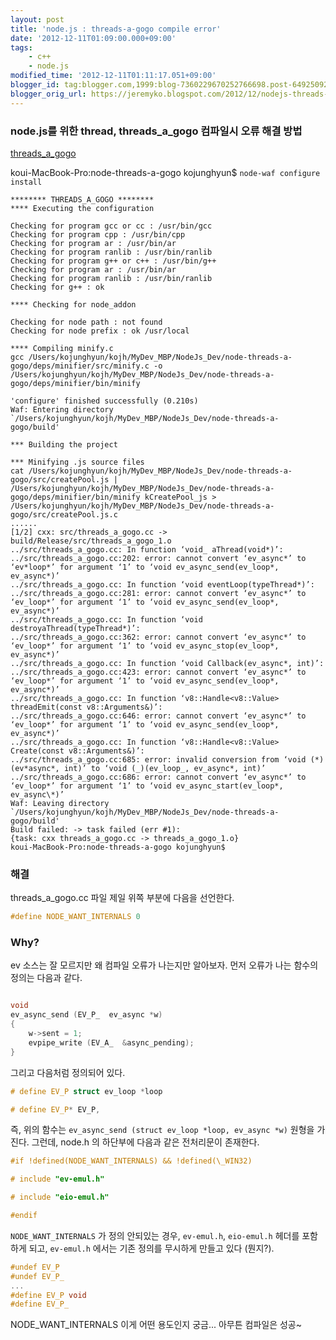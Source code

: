 ```yaml
---
layout: post
title: 'node.js : threads-a-gogo compile error'
date: '2012-12-11T01:09:00.000+09:00'
tags:
    - c++
    - node.js
modified_time: '2012-12-11T01:11:17.051+09:00'
blogger_id: tag:blogger.com,1999:blog-7360229670252766698.post-6492509203588761622
blogger_orig_url: https://jeremyko.blogspot.com/2012/12/nodejs-threads-gogo-compile-error.html
---
```


<h3> <span style="color:{{site.span_h3_color}}"> 
node.js를 위한 thread, threads_a_gogo 컴파일시 오류 해결 방법
</span> </h3>

[threads_a_gogo](https://github.com/xk/node-threads-a-gogo)

koui-MacBook-Pro:node-threads-a-gogo kojunghyun$ `node-waf configure install`

    ******** THREADS_A_GOGO ********
    **** Executing the configuration

    Checking for program gcc or cc : /usr/bin/gcc
    Checking for program cpp : /usr/bin/cpp
    Checking for program ar : /usr/bin/ar
    Checking for program ranlib : /usr/bin/ranlib
    Checking for program g++ or c++ : /usr/bin/g++
    Checking for program ar : /usr/bin/ar
    Checking for program ranlib : /usr/bin/ranlib
    Checking for g++ : ok

    **** Checking for node_addon

    Checking for node path : not found
    Checking for node prefix : ok /usr/local

    **** Compiling minify.c
    gcc /Users/kojunghyun/kojh/MyDev_MBP/NodeJs_Dev/node-threads-a-gogo/deps/minifier/src/minify.c -o /Users/kojunghyun/kojh/MyDev_MBP/NodeJs_Dev/node-threads-a-gogo/deps/minifier/bin/minify

    'configure' finished successfully (0.210s)
    Waf: Entering directory `/Users/kojunghyun/kojh/MyDev_MBP/NodeJs_Dev/node-threads-a-gogo/build'

    *** Building the project

    *** Minifying .js source files
    cat /Users/kojunghyun/kojh/MyDev_MBP/NodeJs_Dev/node-threads-a-gogo/src/createPool.js | /Users/kojunghyun/kojh/MyDev_MBP/NodeJs_Dev/node-threads-a-gogo/deps/minifier/bin/minify kCreatePool_js > /Users/kojunghyun/kojh/MyDev_MBP/NodeJs_Dev/node-threads-a-gogo/src/createPool.js.c
    ......
    [1/2] cxx: src/threads_a_gogo.cc -> build/Release/src/threads_a_gogo_1.o
    ../src/threads_a_gogo.cc: In function ‘void_ aThread(void*)’:
    ../src/threads_a_gogo.cc:202: error: cannot convert ‘ev_async*’ to ‘ev*loop*’ for argument ‘1’ to ‘void ev_async_send(ev_loop*, ev_async*)’
    ../src/threads_a_gogo.cc: In function ‘void eventLoop(typeThread*)’:
    ../src/threads_a_gogo.cc:281: error: cannot convert ‘ev_async*’ to ‘ev_loop*’ for argument ‘1’ to ‘void ev_async_send(ev_loop*, ev_async*)’
    ../src/threads_a_gogo.cc: In function ‘void destroyaThread(typeThread*)’:
    ../src/threads_a_gogo.cc:362: error: cannot convert ‘ev_async*’ to ‘ev_loop*’ for argument ‘1’ to ‘void ev_async_stop(ev_loop*, ev_async*)’
    ../src/threads_a_gogo.cc: In function ‘void Callback(ev_async*, int)’:
    ../src/threads_a_gogo.cc:423: error: cannot convert ‘ev_async*’ to ‘ev_loop*’ for argument ‘1’ to ‘void ev_async_send(ev_loop*, ev_async*)’
    ../src/threads_a_gogo.cc: In function ‘v8::Handle<v8::Value> threadEmit(const v8::Arguments&)’:
    ../src/threads_a_gogo.cc:646: error: cannot convert ‘ev_async*’ to ‘ev_loop*’ for argument ‘1’ to ‘void ev_async_send(ev_loop*, ev_async*)’
    ../src/threads_a_gogo.cc: In function ‘v8::Handle<v8::Value> Create(const v8::Arguments&)’:
    ../src/threads_a_gogo.cc:685: error: invalid conversion from ‘void (*)(ev*async*, int)’ to ‘void (_)(ev_loop_, ev_async*, int)’
    ../src/threads_a_gogo.cc:686: error: cannot convert ‘ev_async*’ to ‘ev_loop*’ for argument ‘1’ to ‘void ev_async_start(ev_loop*, ev_async\*)’
    Waf: Leaving directory `/Users/kojunghyun/kojh/MyDev_MBP/NodeJs_Dev/node-threads-a-gogo/build'
    Build failed: -> task failed (err #1):
    {task: cxx threads_a_gogo.cc -> threads_a_gogo_1.o}
    koui-MacBook-Pro:node-threads-a-gogo kojunghyun$

<h3> <span style="color:{{site.span_h3_color}}"> 
해결  
</span> </h3>

threads_a_gogo.cc 파일 제일 위쪽 부분에 다음을 선언한다.

```cpp
#define NODE_WANT_INTERNALS 0
```

<h3> <span style="color:{{site.span_h3_color}}"> 
Why?
</span> </h3>

ev 소스는 잘 모르지만 왜 컴파일 오류가 나는지만 알아보자.
먼저 오류가 나는 함수의 정의는 다음과 같다.

```cpp

void
ev_async_send (EV_P_  ev_async *w)
{
    w->sent = 1;
    evpipe_write (EV_A_  &async_pending);
}
```

그리고 다음처럼 정의되어 있다.

```cpp
# define EV_P struct ev_loop *loop

# define EV_P* EV_P,
```

즉, 위의 함수는 `ev_async_send (struct ev_loop *loop, ev_async *w)` 원형을 가진다.
그런데, node.h 의 하단부에 다음과 같은 전처리문이 존재한다.

```cpp
#if !defined(NODE_WANT_INTERNALS) && !defined(\_WIN32)

# include "ev-emul.h"

# include "eio-emul.h"

#endif
```

`NODE_WANT_INTERNALS` 가 정의 안되있는 경우, `ev-emul.h`, `eio-emul.h` 헤더를 포함하게 되고, `ev-emul.h` 에서는 기존 정의를 무시하게 만들고 있다 (뭔지?).

```cpp
#undef EV_P
#undef EV_P_
...
#define EV_P void
#define EV_P_
```

NODE_WANT_INTERNALS 이게 어떤 용도인지 궁금... 아무튼 컴파일은 성공~
